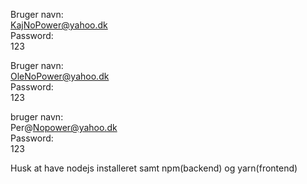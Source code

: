 <!-- Kajs login -->
Bruger navn:  
KajNoPower@yahoo.dk  
Password:   
123

<!-- Oles login -->
Bruger navn:  
OleNoPower@yahoo.dk  
Password:   
123

<!-- Pers login -->
bruger navn:  
Per@Nopower@yahoo.dk  
Password:   
123

Husk at have nodejs installeret samt npm(backend) og yarn(frontend)